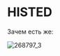 # HISTED 
Зачем есть же:

![268797_3](https://github.com/user-attachments/assets/ab75d723-ec82-463d-ac49-773c727caf6e)

